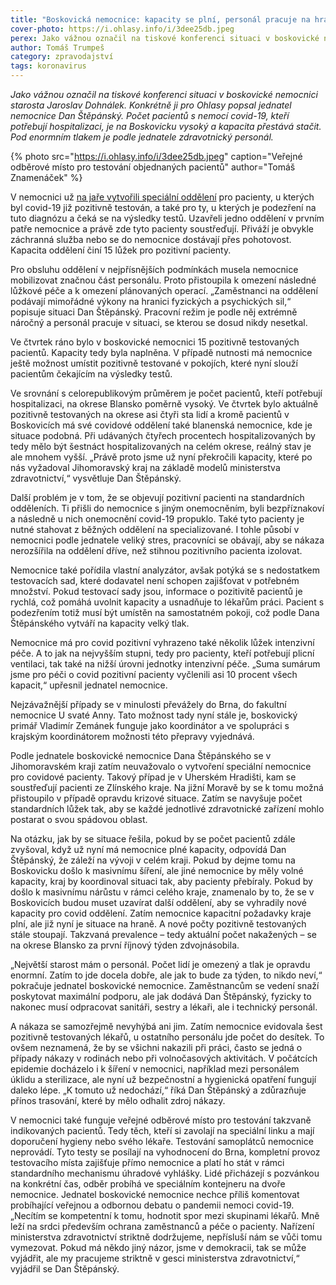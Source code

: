 ```yaml
---
title: "Boskovická nemocnice: kapacity se plní, personál pracuje na hranici sil"
cover-photo: https://i.ohlasy.info/i/3dee25db.jpeg
perex: Jako vážnou označil na tiskové konferenci situaci v boskovické nemocnici starosta Jaroslav Dohnálek. Konkrétně ji pro Ohlasy popsal jednatel nemocnice Dan Štěpánský.
author: Tomáš Trumpeš
category: zpravodajství
tags: koronavirus
---
```


*Jako vážnou označil na tiskové konferenci situaci v boskovické nemocnici starosta Jaroslav Dohnálek. Konkrétně ji pro Ohlasy popsal jednatel nemocnice Dan Štěpánský. Počet pacientů s nemocí covid-19, kteří potřebují hospitalizaci, je na Boskovicku vysoký a kapacita přestává stačit. Pod enormním tlakem je podle jednatele zdravotnický personál.*

{% photo src="https://i.ohlasy.info/i/3dee25db.jpeg" caption="Veřejné odběrové místo pro testování objednaných pacientů" author="Tomáš Znamenáček" %}

V nemocnici už [na jaře vytvořili speciální oddělení](https://ohlasy.info/clanky/2020/03/rozhovor-stepansky.html) pro pacienty, u kterých byl covid-19 již pozitivně testován, a také pro ty, u kterých je podezření na tuto diagnózu a čeká se na výsledky testů. Uzavřeli jedno oddělení v prvním patře nemocnice a právě zde tyto pacienty soustřeďují. Přiváží je obvykle záchranná služba nebo se do nemocnice dostávají přes pohotovost. Kapacita oddělení činí 15 lůžek pro pozitivní pacienty.

Pro obsluhu oddělení v nejpřísnějších podmínkách musela nemocnice mobilizovat značnou část personálu. Proto přistoupila k omezení následné lůžkové péče a k omezení plánovaných operací. „Zaměstnanci na oddělení podávají mimořádné výkony na hranici fyzických a psychických sil,“ popisuje situaci Dan Štěpánský. Pracovní režim je podle něj extrémně náročný a personál pracuje v situaci, se kterou se dosud nikdy nesetkal.

Ve čtvrtek ráno bylo v boskovické nemocnici 15 pozitivně testovaných pacientů. Kapacity tedy byla naplněna. V případě nutnosti má nemocnice ještě možnost umístit pozitivně testované v pokojích, které nyní slouží pacientům čekajícím na výsledky testů.

Ve srovnání s celorepublikovým průměrem je počet pacientů, kteří potřebují hospitalizaci, na okrese Blansko poměrně vysoký. Ve čtvrtek bylo aktuálně pozitivně testovaných na okrese asi čtyři sta lidí a kromě pacientů v Boskovicích má své covidové oddělení také blanenská nemocnice, kde je situace podobná. Při udávaných čtyřech procentech hospitalizovaných by tedy mělo být šestnáct hospitalizovaných na celém okrese, reálný stav je ale mnohem vyšší. „Právě proto jsme už nyní překročili kapacity, které po nás vyžadoval Jihomoravský kraj na základě modelů ministerstva zdravotnictví,“ vysvětluje Dan Štěpánský.

Další problém je v tom, že se objevují pozitivní pacienti na standardních odděleních. Ti přišli do nemocnice s jiným onemocněním, byli bezpříznakoví a následně u nich onemocnění covid-19 propuklo. Také tyto pacienty je nutné stahovat z běžných oddělení na specializované. I tohle působí v nemocnici podle jednatele veliký stres, pracovníci se obávají, aby se nákaza nerozšířila na oddělení dříve, než stihnou pozitivního pacienta izolovat.

Nemocnice také pořídila vlastní analyzátor, avšak potýká se s nedostatkem testovacích sad, které dodavatel není schopen zajišťovat v potřebném množství. Pokud testovací sady jsou, informace o pozitivitě pacientů je rychlá, což pomáhá uvolnit kapacity a usnadňuje to lékařům práci. Pacient s podezřením totiž musí být umístěn na samostatném pokoji, což podle Dana Štěpánského vytváří na kapacity velký tlak. 

Nemocnice má pro covid pozitivní vyhrazeno také několik lůžek intenzivní péče. A to jak na nejvyšším stupni, tedy pro pacienty, kteří potřebují plicní ventilaci, tak také na nižší úrovni jednotky intenzivní péče. „Suma sumárum jsme pro péči o covid pozitivní pacienty vyčlenili asi 10 procent všech kapacit,“ upřesnil jednatel nemocnice.

Nejzávažnější případy se v minulosti převážely do Brna, do fakultní nemocnice U svaté Anny. Tato možnost tady nyní stále je, boskovický primář Vladimír Zemánek funguje jako koordinátor a ve spolupráci s krajským koordinátorem možnosti této přepravy vyjednává. 

Podle jednatele boskovické nemocnice Dana Štěpánského se v Jihomoravském kraji zatím neuvažovalo o vytvoření speciální nemocnice pro covidové pacienty. Takový případ je v Uherském Hradišti, kam se soustřeďují pacienti ze Zlínského kraje. Na jižní Moravě by se k tomu možná přistoupilo v případě opravdu krizové situace. Zatím se navyšuje počet standardních lůžek tak, aby se každé jednotlivé zdravotnické zařízení mohlo postarat o svou spádovou oblast.

Na otázku, jak by se situace řešila, pokud by se počet pacientů zdále zvyšoval, když už nyní má nemocnice plné kapacity, odpovídá Dan Štěpánský, že záleží na vývoji v celém kraji. Pokud by dejme tomu na Boskovicku došlo k masivnímu šíření, ale jiné nemocnice by měly volné kapacity, kraj by koordinoval situaci tak, aby pacienty přebíraly. Pokud by došlo k masivnímu nárůstu v rámci celého kraje, znamenalo by to, že se v Boskovicích budou muset uzavírat další oddělení, aby se vyhradily nové kapacity pro covid oddělení. Zatím nemocnice kapacitní požadavky kraje plní, ale již nyní je situace na hraně. A nové počty pozitivně testovaných stále stoupají. Takzvaná prevalence – tedy aktuální počet nakažených – se na okrese Blansko za první říjnový týden zdvojnásobila.

„Největší starost mám o personál. Počet lidí je omezený a tlak je opravdu enormní. Zatím to jde docela dobře, ale jak to bude za týden, to nikdo neví,“ pokračuje jednatel boskovické nemocnice. Zaměstnancům se vedení snaží poskytovat maximální podporu, ale jak dodává Dan Štěpánský, fyzicky to nakonec musí odpracovat sanitáři, sestry a lékaři, ale i technický personál.

A nákaza se samozřejmě nevyhýbá ani jim. Zatím nemocnice evidovala šest pozitivně testovaných lékařů, u ostatního personálu jde počet do desítek. To ovšem neznamená, že by se všichni nakazili při práci, často se jedná o případy nákazy v rodinách nebo při volnočasových aktivitách. V počátcích epidemie docházelo i k šíření v nemocnici, například mezi personálem úklidu a sterilizace, ale nyní už bezpečnostní a hygienická opatření fungují daleko lépe. „K tomuto už nedochází,“ říká Dan Štěpánský a zdůrazňuje přínos trasování, které by mělo odhalit zdroj nákazy.

V nemocnici také funguje veřejné odběrové místo pro testování takzvaně indikovaných pacientů. Tedy těch, kteří si zavolají na speciální linku a mají doporučení hygieny nebo svého lékaře. Testování samoplátců nemocnice neprovádí. Tyto testy se posílají na vyhodnocení do Brna, kompletní provoz testovacího místa zajišťuje přímo nemocnice a platí ho stát v rámci standardního mechanismu úhradové vyhlášky. Lidé přicházejí s pozvánkou na konkrétní čas, odběr probíhá ve speciálním kontejneru na dvoře nemocnice.
Jednatel boskovické nemocnice nechce příliš komentovat probíhající veřejnou a odbornou debatu o pandemii nemoci covid-19. „Necítím se kompetentní k tomu, hodnotit spor mezi skupinami lékařů. Mně leží na srdci především ochrana zaměstnanců a péče o pacienty. Nařízení ministerstva zdravotnictví striktně dodržujeme, nepřísluší nám se vůči tomu vymezovat. Pokud má někdo jiný názor, jsme v demokracii, tak se může vyjádřit, ale my pracujeme striktně v gesci ministerstva zdravotnictví,“ vyjádřil se Dan Štěpánský.
